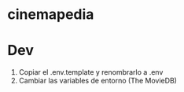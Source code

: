 # cinemapedia

# Dev 

1. Copiar el .env.template y renombrarlo a .env
2. Cambiar las variables de entorno (The MovieDB)

